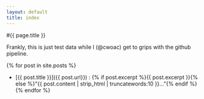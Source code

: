 ```yaml
---
layout: default
title: index
---
```

#{{ page.title }}

Frankly, this is just test data while I (@cwoac) get to grips with the github pipeline.

{% for post in site.posts %}
* [{{ post.title }}]({{ post.url}}) : {% if post.excerpt %}{{ post.excerpt }}{% else %}&quot;{{ post.content | strip_html | truncatewords:10 }}&hellip;&quot;{% endif %}
{% endfor %}
